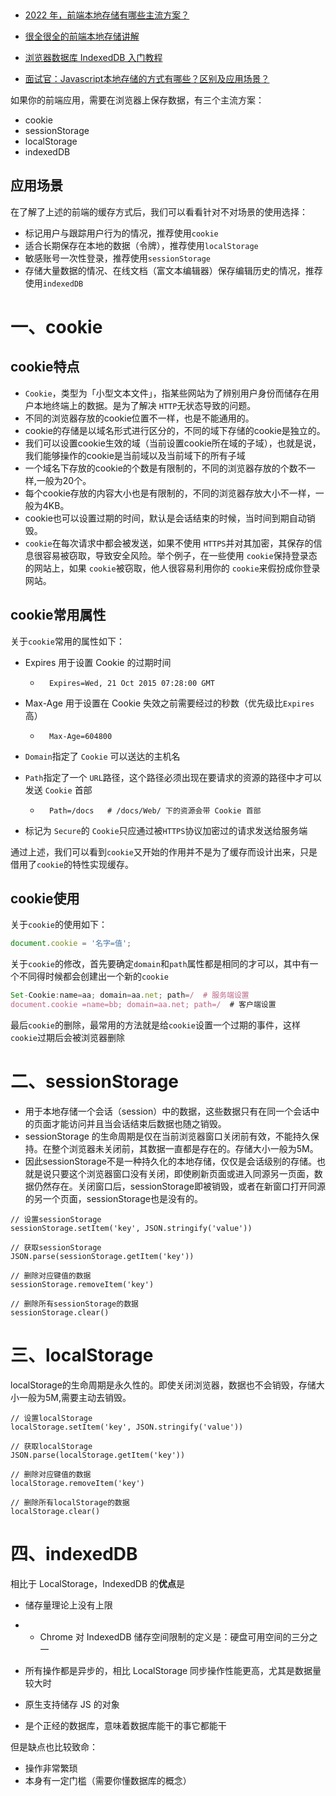 ​	

* [2022 年，前端本地存储有哪些主流方案？](https://zhuanlan.zhihu.com/p/505031430)

* [很全很全的前端本地存储讲解](https://segmentfault.com/a/1190000012578794)

* [浏览器数据库 IndexedDB 入门教程](https://www.ruanyifeng.com/blog/2018/07/indexeddb.html)

* [面试官：Javascript本地存储的方式有哪些？区别及应用场景？](https://vue3js.cn/interview/JavaScript/cache.html#%E4%B8%80%E3%80%81%E6%96%B9%E5%BC%8F)



如果你的前端应用，需要在浏览器上保存数据，有三个主流方案：

- cookie
- sessionStorage
- localStorage
- indexedDB



## 应用场景

在了解了上述的前端的缓存方式后，我们可以看看针对不对场景的使用选择：

- 标记用户与跟踪用户行为的情况，推荐使用`cookie`
- 适合长期保存在本地的数据（令牌），推荐使用`localStorage`
- 敏感账号一次性登录，推荐使用`sessionStorage`
- 存储大量数据的情况、在线文档（富文本编辑器）保存编辑历史的情况，推荐使用`indexedDB`





# 一、cookie

## cookie特点

* `Cookie`，类型为「小型文本文件」，指某些网站为了辨别用户身份而储存在用户本地终端上的数据。是为了解决 `HTTP`无状态导致的问题。
* 不同的浏览器存放的cookie位置不一样，也是不能通用的。
* cookie的存储是以域名形式进行区分的，不同的域下存储的cookie是独立的。
* 我们可以设置cookie生效的域（当前设置cookie所在域的子域），也就是说，我们能够操作的cookie是当前域以及当前域下的所有子域
* 一个域名下存放的cookie的个数是有限制的，不同的浏览器存放的个数不一样,一般为20个。
* 每个cookie存放的内容大小也是有限制的，不同的浏览器存放大小不一样，一般为4KB。
* cookie也可以设置过期的时间，默认是会话结束的时候，当时间到期自动销毁。
* `cookie`在每次请求中都会被发送，如果不使用 `HTTPS`并对其加密，其保存的信息很容易被窃取，导致安全风险。举个例子，在一些使用 `cookie`保持登录态的网站上，如果 `cookie`被窃取，他人很容易利用你的 `cookie`来假扮成你登录网站。



## cookie常用属性

关于`cookie`常用的属性如下：

- Expires 用于设置 Cookie 的过期时间

    - ```
        Expires=Wed, 21 Oct 2015 07:28:00 GMT
        ```

- Max-Age 用于设置在 Cookie 失效之前需要经过的秒数（优先级比`Expires`高）

    - ```
        Max-Age=604800
        ```

- `Domain`指定了 `Cookie` 可以送达的主机名

- `Path`指定了一个 `URL`路径，这个路径必须出现在要请求的资源的路径中才可以发送 `Cookie` 首部

    - ```
        Path=/docs   # /docs/Web/ 下的资源会带 Cookie 首部
        ```

- 标记为 `Secure`的 `Cookie`只应通过被`HTTPS`协议加密过的请求发送给服务端

通过上述，我们可以看到`cookie`又开始的作用并不是为了缓存而设计出来，只是借用了`cookie`的特性实现缓存。



## cookie使用

关于`cookie`的使用如下：

```js
document.cookie = '名字=值';
```

关于`cookie`的修改，首先要确定`domain`和`path`属性都是相同的才可以，其中有一个不同得时候都会创建出一个新的`cookie`

```js
Set-Cookie:name=aa; domain=aa.net; path=/  # 服务端设置
document.cookie =name=bb; domain=aa.net; path=/  # 客户端设置
```

最后`cookie`的删除，最常用的方法就是给`cookie`设置一个过期的事件，这样`cookie`过期后会被浏览器删除





# 二、sessionStorage

- 用于本地存储一个会话（session）中的数据，这些数据只有在同一个会话中的页面才能访问并且当会话结束后数据也随之销毁。
- sessionStorage 的生命周期是仅在当前浏览器窗口关闭前有效，不能持久保持。在整个浏览器未关闭前，其数据一直都是存在的。存储大小一般为5M。
- 因此sessionStorage不是一种持久化的本地存储，仅仅是会话级别的存储。也就是说只要这个浏览器窗口没有关闭，即使刷新页面或进入同源另一页面，数据仍然存在。关闭窗口后，sessionStorage即被销毁，或者在新窗口打开同源的另一个页面，sessionStorage也是没有的。

```
// 设置sessionStorage
sessionStorage.setItem('key', JSON.stringify('value'))

// 获取sessionStorage
JSON.parse(sessionStorage.getItem('key'))

// 删除对应键值的数据
sessionStorage.removeItem('key')

// 删除所有sessionStorage的数据
sessionStorage.clear()
```





# 三、localStorage

localStorage的生命周期是永久性的。即使关闭浏览器，数据也不会销毁，存储大小一般为5M,需要主动去销毁。

```
// 设置localStorage
localStorage.setItem('key', JSON.stringify('value'))

// 获取localStorage
JSON.parse(localStorage.getItem('key'))

// 删除对应键值的数据
localStorage.removeItem('key')

// 删除所有localStorage的数据
localStorage.clear()
```





# 四、indexedDB

相比于 LocalStorage，IndexedDB 的**优点**是

- 储存量理论上没有上限

- - Chrome 对 IndexedDB 储存空间限制的定义是：硬盘可用空间的三分之一

- 所有操作都是异步的，相比 LocalStorage 同步操作性能更高，尤其是数据量较大时

- 原生支持储存 JS 的对象

- 是个正经的数据库，意味着数据库能干的事它都能干

但是缺点也比较致命：

- 操作非常繁琐
- 本身有一定门槛（需要你懂数据库的概念）









